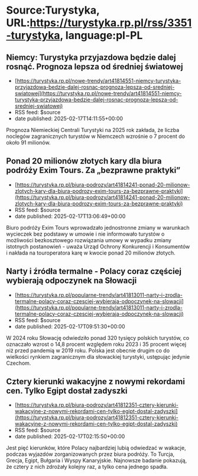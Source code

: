 # Source:Turystyka, URL:https://turystyka.rp.pl/rss/3351-turystyka, language:pl-PL

## Niemcy: Turystyka przyjazdowa będzie dalej rosnąć. Prognoza lepsza od średniej światowej
 - [https://turystyka.rp.pl/nowe-trendy/art41814551-niemcy-turystyka-przyjazdowa-bedzie-dalej-rosnac-prognoza-lepsza-od-sredniej-swiatowej](https://turystyka.rp.pl/nowe-trendy/art41814551-niemcy-turystyka-przyjazdowa-bedzie-dalej-rosnac-prognoza-lepsza-od-sredniej-swiatowej)
 - RSS feed: $source
 - date published: 2025-02-17T14:11:55+00:00

Prognoza Niemieckiej Centrali Turystyki na 2025 rok zakłada, że liczba noclegów zagranicznych turystów w Niemczech wzrośnie o 7 procent do około 91 milionów.

## Ponad 20 milionów złotych kary dla biura podróży Exim Tours. Za „bezprawne praktyki”
 - [https://turystyka.rp.pl/biura-podrozy/art41814241-ponad-20-milionow-zlotych-kary-dla-biura-podrozy-exim-tours-za-bezprawne-praktyki](https://turystyka.rp.pl/biura-podrozy/art41814241-ponad-20-milionow-zlotych-kary-dla-biura-podrozy-exim-tours-za-bezprawne-praktyki)
 - RSS feed: $source
 - date published: 2025-02-17T13:06:49+00:00

Biuro podróży Exim Tours wprowadzało jednostronne zmiany w warunkach wycieczek bez podstawy w umowie i nie informowało turystów o możliwości bezkosztowego rozwiązania umowy w wypadku zmiany istotnych postanowień - uważa Urząd Ochrony Konkurencji i Konsumentów i nakłada na touroperatora karę w kwocie ponad 20 milionów złotych.

## Narty i źródła termalne - Polacy coraz częściej wybierają odpoczynek na Słowacji
 - [https://turystyka.rp.pl/popularne-trendy/art41813011-narty-i-zrodla-termalne-polacy-coraz-czesciej-wybieraja-odpoczynek-na-slowacji](https://turystyka.rp.pl/popularne-trendy/art41813011-narty-i-zrodla-termalne-polacy-coraz-czesciej-wybieraja-odpoczynek-na-slowacji)
 - RSS feed: $source
 - date published: 2025-02-17T09:51:30+00:00

W 2024 roku Słowację odwiedziło ponad 320 tysięcy polskich turystów, co oznaczało wzrost o 14,8 procent względem roku 2023 i 35 procent więcej niż przed pandemią w 2019 roku. Polska jest obecnie drugim co do wielkości rynkiem zagranicznym dla słowackiej turystyki, ustępując jedynie Czechom.

## Cztery kierunki wakacyjne z nowymi rekordami cen. Tylko Egipt dostał zadyszki
 - [https://turystyka.rp.pl/biura-podrozy/art41812351-cztery-kierunki-wakacyjne-z-nowymi-rekordami-cen-tylko-egipt-dostal-zadyszki](https://turystyka.rp.pl/biura-podrozy/art41812351-cztery-kierunki-wakacyjne-z-nowymi-rekordami-cen-tylko-egipt-dostal-zadyszki)
 - RSS feed: $source
 - date published: 2025-02-17T02:15:50+00:00

Jest pięć kierunków, które Polacy najbardziej lubią odwiedzać w wakacje, podczas wyjazdów zorganizowanych przez biura podróży. To Turcja, Grecja, Egipt, Bułgaria i Wyspy Kanaryjskie. Najnowsze badanie pokazują, że cztery z nich zdrożały kolejny raz, a tylko cena jednego spadła.


